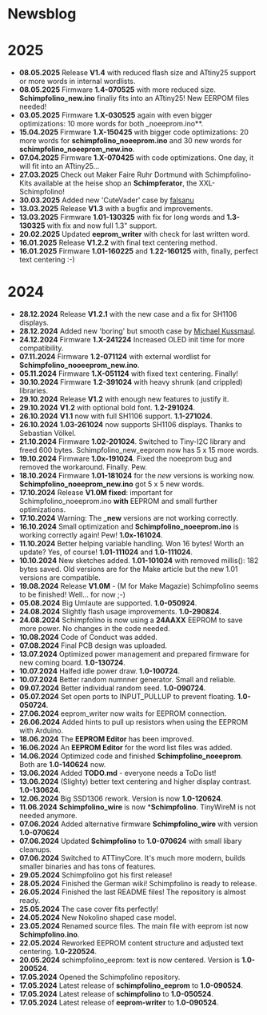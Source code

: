 # Newsblog

# 2025

* **08.05.2025** Release **V1.4** with reduced flash size and ATtiny25 support or more words in internal wordlists.  
* **08.05.2025** Firmware **1.4-070525** with more reduced size. **Schimpfolino_new.ino** finaliy fits into an ATtiny25! New EERPOM files needed!  
* **03.05.2025** Firmware **1.X-030525** again with even bigger optimizations: 10 more words for both _noeeprom.ino**.  
* **15.04.2025** Firmware **1.X-150425** with bigger code optimizations: 20 more words for **schimpfolino_noeeprom.ino** and 30 new words for **schimpfolino_noeeprom_new.ino**.  
* **07.04.2025** Firmware **1.X-070425** with code optimizations. One day, it will fit into an ATtiny25... 
* **27.03.2025** Check out Maker Faire Ruhr Dortmund with Schimpfolino-Kits available at the heise shop an **Schimpferator**, the XXL-Schimpfolino!   
* **30.03.2025** Added new 'CuteVader' case by [falsanu](https://github.com/falsanu)     
* **13.03.2025** Release **V1.3** with a bugfix and improvements.  
* **13.03.2025** Firmware **1.01-130325** with fix for long words and **1.3-130325** with fix and now full 1.3" support.   
* **20.02.2025** Updated **eeprom_writer** with check for last written word.  
* **16.01.2025** Release **V1.2.2** with final text centering method.  
* **16.01.2025** Firmware **1.01-160225** and **1.22-160125** with, finally, perfect text centering :-)  
  
# 2024

* **28.12.2024** Release **V1.2.1** with the new case and a fix for SH1106 displays.  
* **28.12.2024** Added new 'boring' but smooth case by [Michael Kussmaul](https://github.com/kusmi).  
* **24.12.2024** Firmware **1.X-241224** Increased OLED init time for more compatibility.   
* **07.11.2024** Firmware **1.2-071124** with external wordlist for **Schimpfolino_nooeeprom_new.ino**. 
* **05.11.2024** Firmware **1.X-051124** with fixed text centering. Finally!      
* **30.10.2024** Firmware **1.2-391024** with heavy shrunk (and crippled) libraries.    
* **29.10.2024** Release **V1.2** with enough new features to justify it.   
* **29.10.2024** **V1.2** with optional bold font. **1.2-291024**.  
* **26.10.2024** **V1.1** now with full SH1106 support. **1.1-271024**.    
* **26.10.2024** **1.03-261024** now supports SH1106 displays. Thanks to Sebastian Völkel.  
* **21.10.2024** Firmware **1.02-201024**. Switched to Tiny-I2C library and freed 600 bytes. Schimpfolino_new_eeprom now has 5 x 15 more words.  
* **19.10.2024** Firmware **1.0x-191024**. Fixed the noeeprom bug and removed the workaround. Finally. Pew.  
* **18.10.2024** Firmware **1.01-181024** for the *new* versions is working now. **Schimpfolino_noeeprom_new.ino** got 5 x 5 new words.  
* **17.10.2024** Release **V1.0M fixed**: important for Schimpfolino_noeeprom.ino **with** EEPROM and small further optimizations.  
* **17.10.2024** Warning: The **_new** versions are not working correctly.  
* **16.10.2024** Small optimization and **Schimpfolino_noeeprom.ino** is working correctly again! Pew! **1.0x-161024**.  
* **11.10.2024** Better helping variable handling. Won 16 bytes! Worth an update? Yes, of course! **1.01-111024** and **1.0-111024**.  
* **10.10.2024** New sketches added. **1.01-101024** with removed millis(): 182 bytes saved. Old versions are for the Make article but the new 1.01 versions are compatible.  
* **19.08.2024** Release **V1.0M** - (M for Make Magazie) Schimpfolino seems to be finished! Well... for now ;-)   
* **05.08.2024** Big Umlaute are supported. **1.0-050924**.
* **24.08.2024** Slightly flash usage improvements. **1.0-290824**.  
* **24.08.2024** Schimpfolino is now using a **24AAXX** EEPROM to save more power. No changes in the code needed.  
* **10.08.2024** Code of Conduct was added.
* **07.08.2024** Final PCB design was uploaded.  
* **13.07.2024** Optimized power management and prepared firmware for new coming board. **1.0-130724**.
* **10.07.2024** Halfed idle power draw. **1.0-100724**.  
* **10.07.2024** Better random numnner generator. Small and reliable.
* **09.07.2024** Better individual random seed. **1.0-090724**.
* **05.07.2024** Set open ports to INPUT_PULLUP to prevent floating. **1.0-050724**.
* **27.06.2024** eeprom_writer now waits for EEPROM connection.
* **26.06.2024** Added hints to pull up resistors when using the EEPROM with Arduino.  
* **18.06.2024** The **EEPROM Editor** has been improved.  
* **16.06.2024** An **EEPROM Editor** for the word list files was added.  
* **14.06.2024** Optimized code and finished **Schimpfolino_noeeprom**. Both are **1.0-140624** now.
* **13.06.2024** Added **TODO.md** - everyone needs a ToDo list!  
* **13.06.2024** (Slighty) better text centering and higher display contrast. **1.0-130624**. 
* **12.06.2024** Big SSD1306 rework. Version is now **1.0-120624**. 
* **11.06.2024** **Schimpfolino_wire** is now ***Schimpfolino**. TinyWireM is not needed anymore.
* **07.06.2024** Added alternative firmware **Schimpfolino_wire** with version **1.0-070624**  
* **07.06.2024** Updated **Schimpfolino** to **1.0-070624** with small libary cleanups.  
* **07.06.2024** Switched to ATTinyCore. It's much more modern, builds smaller binaries and has tons of features.  
* **29.05.2024** Schimpfolino got his first release!  
* **28.05.2024** Finished the German wiki! Schimpfolino is ready to release.
* **26.05.2024** Finished the last README files! The repository is almost ready. 
* **25.05.2024** The case cover fits perfectly!
* **24.05.2024** New Nokolino shaped case model.
* **23.05.2024** Renamed source files. The main file with eeprom ist now **Schimpfolino.ino**.
* **22.05.2024** Reworked EEPROM content structure and adjusted text centering. **1.0-220524**.  
* **20.05.2024** schimpfolino_eeprom: text is now centered. Version is **1.0-200524**.  
* **17.05.2024** Opened the Schimpfolino repository.
* **17.05.2024** Latest release of **schimpfolino_eeprom** to **1.0-090524**.
* **17.05.2024** Latest release of **schimpfolino** to **1.0-050524**.
* **17.05.2024** Latest release of **eeprom-writer** to **1.0-090524**.
